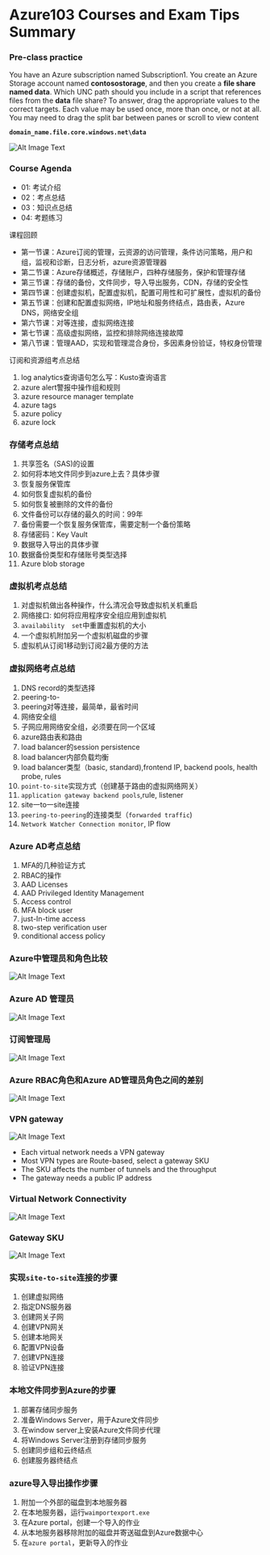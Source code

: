 # Azure103 Courses and Exam Tips Summary

### Pre-class practice 

You have an Azure subscription named Subscription1. You create an Azure Storage account named **contosostorage**, and then you create a **file share named data**. Which UNC path should you include in a script that references files from the **data** file share? To answer, drag the appropriate values to the correct targets. Each value may be used once, more than once, or not at all. You may need to drag the split bar between panes or scroll to view content 

**`domain_name.file.core.windows.net\data`**

![Alt Image Text](adim/7_1.png "Body image")

### Course Agenda 

* 01: 考试介绍 
* 02：考点总结 
* 03：知识点总结 
* 04: 考题练习 


课程回顾

* 第一节课：Azure订阅的管理，云资源的访问管理，条件访问策略，用户和组，监视和诊断，日志分析，azure资源管理器 
* 第二节课：Azure存储概述，存储账户，四种存储服务，保护和管理存储 
* 第三节课：存储的备份，文件同步，导入导出服务，CDN，存储的安全性 
* 第四节课：创建虚拟机，配置虚拟机，配置可用性和可扩展性，虚拟机的备份 
* 第五节课：创建和配置虚拟网络，IP地址和服务终结点，路由表，Azure DNS，网络安全组 
* 第六节课：对等连接，虚拟网络连接 
* 第七节课：高级虚拟网络，监控和排除网络连接故障 
* 第八节课：管理AAD，实现和管理混合身份，多因素身份验证，特权身份管理 


订阅和资源组考点总结

1. log analytics查询语句怎么写：Kusto查询语言 
2. azure alert警报中操作组和规则 
3. azure resource manager template 
4. azure tags 
5. azure policy 
6. azure lock 



### 存储考点总结 

1. 共享签名（SAS)的设置 
2. 如何将本地文件同步到azure上去？具体步骤 
3. 恢复服务保管库 
4. 如何恢复虚拟机的备份
5. 如何恢复被删除的文件的备份
6. 文件备份可以存储的最久的时间：99年 
7. 备份需要一个恢复服务保管库，需要定制一个备份策略 
8. 存储密码：Key Vault 
9. 数据导入导出的具体步骤 
10. 数据备份类型和存储账号类型选择 
11. Azure blob storage 


### 虚拟机考点总结 

1. 对虚拟机做出各种操作，什么清况会导致虚拟机关机重启 
2. 网络接口: 如何将应用程序安全组应用到虚拟机  
3. `availability  set`中重置虚拟机的大小 
4. 一个虚拟机附加另一个虚拟机磁盘的步骤 
5. 虚拟机从订阅1移动到订阅2最方便的方法 


### 虚拟网络考点总结

1. DNS record的类型选择 
2. peering-to-
3. peering对等连接，最简单，最省时间 
3. 网络安全组 
4. 子网应用网络安全组，必须要在同一个区域 
5. azure路由表和路由 
6. load balancer的session persistence 
7. load balancer内部负载均衡 
8. load balancer类型（basic, standard),frontend IP, backend pools, health probe, rules 
9. `point-to-site`实现方式（创建基于路由的虚拟网络网关） 
10. `application gateway backend pools`,rule, listener
11. site一to一site连接
12. `peering-to-peering`的连接类型（`forwarded traffic`) 
13. `Network Watcher Connection monitor`, IP flow 


### Azure AD考点总结 

1. MFA的几种验证方式 
2. RBAC的操作 
3. AAD Licenses 
4. AAD Privileged Identity Management 
5. Access control 
6. MFA block user 
7. just-In-time access 
8. two-step verification user 
9. conditional access policy 

### Azure中管理员和角色比较 

![Alt Image Text](adim/7_2.png "Body image")

### Azure AD 管理员

![Alt Image Text](adim/7_3.png "Body image")

### 订阅管理局


![Alt Image Text](adim/7_4.png "Body image")

### Azure RBAC角色和Azure AD管理员角色之间的差别 

![Alt Image Text](adim/7_5.png "Body image")

### VPN gateway

![Alt Image Text](adim/7_6.png "Body image")

* Each virtual network needs a VPN gateway 
* Most VPN types are Route-based, select a gateway SKU 
* The SKU affects the number of tunnels and the throughput 
* The gateway needs a public IP address 

### Virtual Network Connectivity

![Alt Image Text](adim/7_7.png "Body image")

### Gateway SKU

![Alt Image Text](adim/7_8.png "Body image")


### 实现`site-to-site`连接的步骤 

1. 创建虚拟网络 
2. 指定DNS服务器 
3. 创建网关子网 
4. 创建VPN网关 
5. 创建本地网关 
6. 配置VPN设备 
7. 创建VPN连接 
8. 验证VPN连接 

### 本地文件同步到Azure的步骤 

1. 部署存储同步服务 
2. 准备Windows Server，用于Azure文件同步 
3. 在window server上安装Azure文件同步代理 
4. 将Windows Server注册到存储同步服务 
5. 创建同步组和云终结点 
6. 创建服务器终结点 


### azure导入导出操作步骤 

1. 附加一个外部的磁盘到本地服务器 
2. 在本地服务器，运行`waimportexport.exe ` 
3. 在Azure portal，创建一个导入的作业 
4. 从本地服务器移除附加的磁盘并寄送磁盘到Azure数据中心 
5. 在`azure portal`，更新导入的作业 



